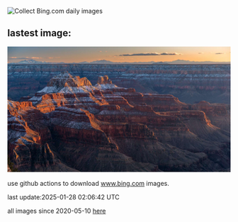 ![Collect Bing.com daily images](https://github.com/counter2015/bing-daily-images/workflows/Collect%20Bing.com%20daily%20images/badge.svg)
## lastest image:
![](images/img.jpg)

use github actions to download www.bing.com images.

last update:2025-01-28 02:06:42 UTC

all images since 2020-05-10 [here](https://github.com/counter2015/bing-daily-images/tree/master/images) 
